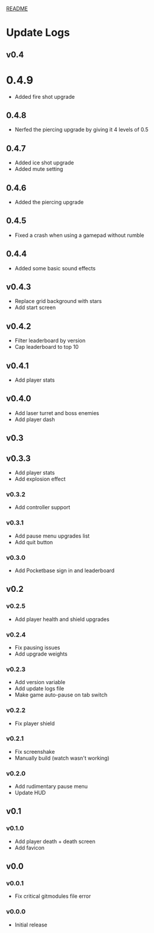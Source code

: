 [README](README.md)

# Update Logs

## v0.4

# 0.4.9
- Added fire shot upgrade

## 0.4.8
- Nerfed the piercing upgrade by giving it 4 levels of 0.5

## 0.4.7
- Added ice shot upgrade
- Added mute setting

## 0.4.6
- Added the piercing upgrade

## 0.4.5
- Fixed a crash when using a gamepad without rumble

## 0.4.4
- Added some basic sound effects

## v0.4.3
- Replace grid background with stars
- Add start screen

## v0.4.2
- Filter leaderboard by version
- Cap leaderboard to top 10

## v0.4.1
- Add player stats

## v0.4.0
- Add laser turret and boss enemies
- Add player dash

## v0.3

## v0.3.3
- Add player stats
- Add explosion effect

### v0.3.2
- Add controller support

### v0.3.1
- Add pause menu upgrades list
- Add quit button

### v0.3.0
- Add Pocketbase sign in and leaderboard

## v0.2

### v0.2.5
- Add player health and shield upgrades

### v0.2.4
- Fix pausing issues
- Add upgrade weights

### v0.2.3
- Add version variable
- Add update logs file
- Make game auto-pause on tab switch

### v0.2.2
- Fix player shield

### v0.2.1
- Fix screenshake
- Manually build (watch wasn't working)

### v0.2.0
- Add rudimentary pause menu
- Update HUD

## v0.1

### v0.1.0
- Add player death + death screen
- Add favicon

## v0.0

### v0.0.1
- Fix critical gitmodules file error

### v0.0.0
- Initial release
